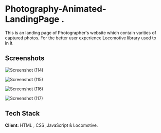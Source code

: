 
# Photography-Animated-LandingPage .
 This is an landing page of Photographer's website which contain varities of captured photos. For the better user experience Locomotive library used to in it.
 



## Screenshots


![Screenshot (114)](https://user-images.githubusercontent.com/117345772/220162169-40bdee07-8ff4-4dee-b4e1-47228699ef37.png)


![Screenshot (115)](https://user-images.githubusercontent.com/117345772/220162187-6b73b25f-2ae2-49cd-8c5b-617e26129fb4.png)


![Screenshot (116)](https://user-images.githubusercontent.com/117345772/220162204-3127fc08-60bf-4fad-b811-fce18b079257.png)


![Screenshot (117)](https://user-images.githubusercontent.com/117345772/220162216-745cdd8b-74b9-48fc-995a-b78281b10049.png)



## Tech Stack

**Client:** HTML , CSS ,JavaScript & Locomotive.



